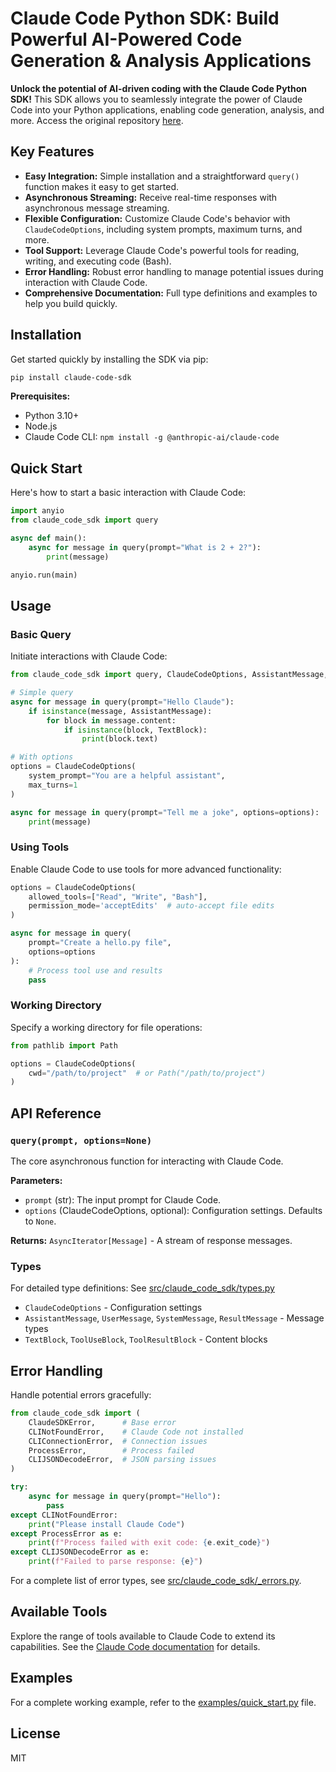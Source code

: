 # Claude Code Python SDK: Build Powerful AI-Powered Code Generation & Analysis Applications

**Unlock the potential of AI-driven coding with the Claude Code Python SDK!** This SDK allows you to seamlessly integrate the power of Claude Code into your Python applications, enabling code generation, analysis, and more. Access the original repository [here](https://github.com/anthropics/claude-code-sdk-python).

## Key Features

*   **Easy Integration:** Simple installation and a straightforward `query()` function makes it easy to get started.
*   **Asynchronous Streaming:** Receive real-time responses with asynchronous message streaming.
*   **Flexible Configuration:** Customize Claude Code's behavior with `ClaudeCodeOptions`, including system prompts, maximum turns, and more.
*   **Tool Support:** Leverage Claude Code's powerful tools for reading, writing, and executing code (Bash).
*   **Error Handling:** Robust error handling to manage potential issues during interaction with Claude Code.
*   **Comprehensive Documentation:** Full type definitions and examples to help you build quickly.

## Installation

Get started quickly by installing the SDK via pip:

```bash
pip install claude-code-sdk
```

**Prerequisites:**

*   Python 3.10+
*   Node.js
*   Claude Code CLI: `npm install -g @anthropic-ai/claude-code`

## Quick Start

Here's how to start a basic interaction with Claude Code:

```python
import anyio
from claude_code_sdk import query

async def main():
    async for message in query(prompt="What is 2 + 2?"):
        print(message)

anyio.run(main)
```

## Usage

### Basic Query

Initiate interactions with Claude Code:

```python
from claude_code_sdk import query, ClaudeCodeOptions, AssistantMessage, TextBlock

# Simple query
async for message in query(prompt="Hello Claude"):
    if isinstance(message, AssistantMessage):
        for block in message.content:
            if isinstance(block, TextBlock):
                print(block.text)

# With options
options = ClaudeCodeOptions(
    system_prompt="You are a helpful assistant",
    max_turns=1
)

async for message in query(prompt="Tell me a joke", options=options):
    print(message)
```

### Using Tools

Enable Claude Code to use tools for more advanced functionality:

```python
options = ClaudeCodeOptions(
    allowed_tools=["Read", "Write", "Bash"],
    permission_mode='acceptEdits'  # auto-accept file edits
)

async for message in query(
    prompt="Create a hello.py file", 
    options=options
):
    # Process tool use and results
    pass
```

### Working Directory

Specify a working directory for file operations:

```python
from pathlib import Path

options = ClaudeCodeOptions(
    cwd="/path/to/project"  # or Path("/path/to/project")
)
```

## API Reference

### `query(prompt, options=None)`

The core asynchronous function for interacting with Claude Code.

**Parameters:**

*   `prompt` (str): The input prompt for Claude Code.
*   `options` (ClaudeCodeOptions, optional): Configuration settings. Defaults to `None`.

**Returns:** `AsyncIterator[Message]` - A stream of response messages.

### Types

For detailed type definitions: See [src/claude\_code\_sdk/types.py](src/claude_code_sdk/types.py)

*   `ClaudeCodeOptions` - Configuration settings
*   `AssistantMessage`, `UserMessage`, `SystemMessage`, `ResultMessage` - Message types
*   `TextBlock`, `ToolUseBlock`, `ToolResultBlock` - Content blocks

## Error Handling

Handle potential errors gracefully:

```python
from claude_code_sdk import (
    ClaudeSDKError,      # Base error
    CLINotFoundError,    # Claude Code not installed
    CLIConnectionError,  # Connection issues
    ProcessError,        # Process failed
    CLIJSONDecodeError,  # JSON parsing issues
)

try:
    async for message in query(prompt="Hello"):
        pass
except CLINotFoundError:
    print("Please install Claude Code")
except ProcessError as e:
    print(f"Process failed with exit code: {e.exit_code}")
except CLIJSONDecodeError as e:
    print(f"Failed to parse response: {e}")
```

For a complete list of error types, see [src/claude\_code\_sdk/\_errors.py](src/claude_code_sdk/_errors.py).

## Available Tools

Explore the range of tools available to Claude Code to extend its capabilities.  See the [Claude Code documentation](https://docs.anthropic.com/en/docs/claude-code/settings#tools-available-to-claude) for details.

## Examples

For a complete working example, refer to the [examples/quick\_start.py](examples/quick_start.py) file.

## License

MIT